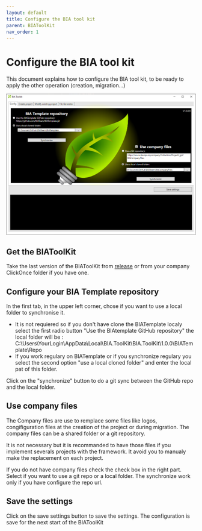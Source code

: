 ```yaml
---
layout: default
title: Configure the BIA tool kit 
parent: BIAToolKit
nav_order: 1
---
```


# Configure the BIA tool kit
This document explains how to configure the BIA tool kit, to be ready to apply the other operation (creation, migration...)

![BIAToolKitConfig](../Images/BIAToolKit/Config.PNG)

## Get the BIAToolKit
Take the last version of the BIAToolKit from [release](https://github.com/BIATeam/BIAToolKit/releases) or from your company ClickOnce folder if you have one. 

## Configure your BIA Template repository
In the first tab, in the upper left corner, chose if you want to use a local folder to synchronise it.
* It is not requiered so if you don't have clone the BIATemplate localy select the first radio button "Use the BIAtemplate GitHub repository" the local folder will be : C:\Users\YourLogin\AppData\Local\BIA.ToolKit\BIA.ToolKit\1.0.0\BIATemplate\Repo
* If you work regulary on BIATemplate or if you synchronize regulary you select the second option "use a local cloned folder" and enter the local pat of this folder.

Click on the "synchronize" button to do a git sync between the GitHub repo and the local folder.

## Use company files 
The Company files are use to remplace some files like logos, congifiguration files at the creation of the project or during migration.
The company files can be a shared folder or a git repository.

It is not necessary but it is recommanded to have those files if you implement severals projects with the framework. It avoid you to manualy make the replacement on each project.

If you do not have company files check the check box in the right part.
Select if you want to use a git repo or a local folder.
The synchronize work only if you have configure the repo url.

## Save the settings
Click on the save settings button to save the settings. The configuration is save for the next start of the BIAToolKit